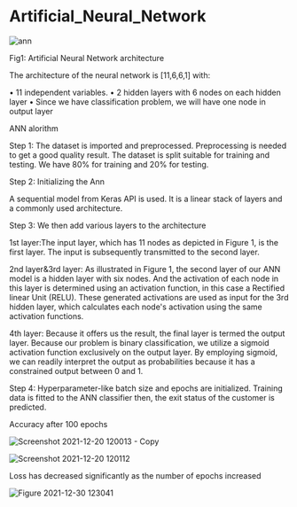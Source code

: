 # Artificial_Neural_Network

![ann](https://user-images.githubusercontent.com/66326769/147590402-08d772b0-25d6-4f43-b32a-ea2a87476e4d.png)

Fig1: Artificial Neural Network architecture

The architecture of the neural network is [11,6,6,1] with: 

•	11 independent variables. 
•	2 hidden layers with 6 nodes on each hidden layer
•	Since we have classification problem, we will have one node in output layer  

ANN alorithm

Step 1: The dataset is imported and preprocessed. Preprocessing is needed to get a good quality result. The dataset is split suitable for training and testing. We have 80% for training and 20% for testing. 

Step 2: Initializing the Ann 

A sequential model from Keras API is used. It is a linear stack of layers and a commonly used architecture.

Step 3: We then add various layers to the architecture 

1st layer:The input layer, which has 11 nodes as depicted in Figure 1, is the first layer. The input is subsequently transmitted to the second layer.

2nd layer&3rd layer: As illustrated in Figure 1, the second layer of our ANN model is a hidden layer with six nodes. And the activation of each node in this layer is determined using an activation function, in this case a Rectified linear Unit (RELU). These generated activations are used as input for the 3rd hidden layer, which calculates each node's activation using the same activation functions.  

4th layer:  Because it offers us the result, the final layer is termed the output layer. Because our problem is binary classification, we utilize a sigmoid activation function exclusively on the output layer. By employing sigmoid, we can readily interpret the output as probabilities because it has a constrained output between 0 and 1.

Step 4:  Hyperparameter-like batch size and epochs are initialized. Training data is fitted to the ANN classifier then, the exit status of the customer is predicted.  



Accuracy after 100 epochs

![Screenshot 2021-12-20 120013 - Copy](https://user-images.githubusercontent.com/66326769/147728240-32118a43-aa24-4c9a-aa4d-e80fbf7397d2.png)


![Screenshot 2021-12-20 120112](https://user-images.githubusercontent.com/66326769/147728262-ceadb802-9d71-47bc-b005-f902847a40f7.png)



Loss has decreased significantly as the number of epochs increased

![Figure 2021-12-30 123041](https://user-images.githubusercontent.com/66326769/147728214-78bc79dd-cb88-4139-9f2c-2a53beea4ac1.png)


